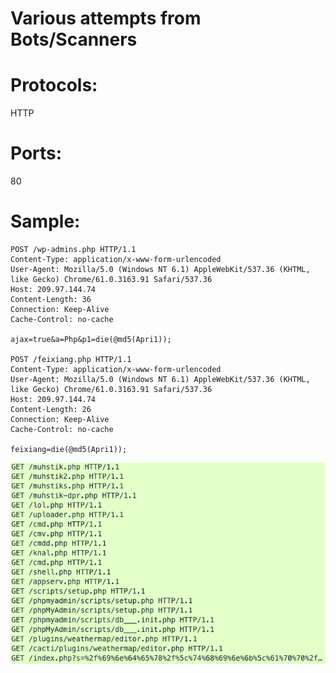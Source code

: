 # Various attempts from Bots/Scanners

# Protocols:
HTTP

# Ports:
80

# Sample:

```
POST /wp-admins.php HTTP/1.1
Content-Type: application/x-www-form-urlencoded
User-Agent: Mozilla/5.0 (Windows NT 6.1) AppleWebKit/537.36 (KHTML, like Gecko) Chrome/61.0.3163.91 Safari/537.36
Host: 209.97.144.74
Content-Length: 36
Connection: Keep-Alive
Cache-Control: no-cache

ajax=true&a=Php&p1=die(@md5(Apri1));

POST /feixiang.php HTTP/1.1
Content-Type: application/x-www-form-urlencoded
User-Agent: Mozilla/5.0 (Windows NT 6.1) AppleWebKit/537.36 (KHTML, like Gecko) Chrome/61.0.3163.91 Safari/537.36
Host: 209.97.144.74
Content-Length: 26
Connection: Keep-Alive
Cache-Control: no-cache

feixiang=die(@md5(Apri1));
```
![URI](./images/uri_list.png)
